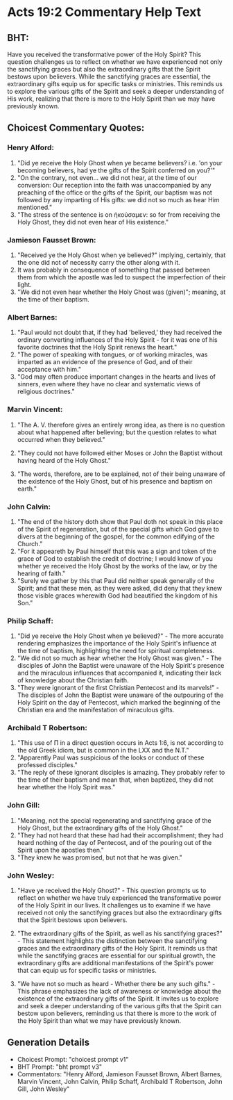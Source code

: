 # Acts 19:2 Commentary Help Text

## BHT:
Have you received the transformative power of the Holy Spirit? This question challenges us to reflect on whether we have experienced not only the sanctifying graces but also the extraordinary gifts that the Spirit bestows upon believers. While the sanctifying graces are essential, the extraordinary gifts equip us for specific tasks or ministries. This reminds us to explore the various gifts of the Spirit and seek a deeper understanding of His work, realizing that there is more to the Holy Spirit than we may have previously known.

## Choicest Commentary Quotes:
### Henry Alford:
1. "Did ye receive the Holy Ghost when ye became believers? i.e. 'on your becoming believers, had ye the gifts of the Spirit conferred on you?'"
2. "On the contrary, not even... we did not hear, at the time of our conversion: Our reception into the faith was unaccompanied by any preaching of the office or the gifts of the Spirit, our baptism was not followed by any imparting of His gifts: we did not so much as hear Him mentioned."
3. "The stress of the sentence is on ἠκούσαμεν: so for from receiving the Holy Ghost, they did not even hear of His existence."

### Jamieson Fausset Brown:
1. "Received ye the Holy Ghost when ye believed?" implying, certainly, that the one did not of necessity carry the other along with it.
2. It was probably in consequence of something that passed between them from which the apostle was led to suspect the imperfection of their light.
3. "We did not even hear whether the Holy Ghost was (given)"; meaning, at the time of their baptism.

### Albert Barnes:
1. "Paul would not doubt that, if they had 'believed,' they had received the ordinary converting influences of the Holy Spirit - for it was one of his favorite doctrines that the Holy Spirit renews the heart."
2. "The power of speaking with tongues, or of working miracles, was imparted as an evidence of the presence of God, and of their acceptance with him."
3. "God may often produce important changes in the hearts and lives of sinners, even where they have no clear and systematic views of religious doctrines."

### Marvin Vincent:
1. "The A. V. therefore gives an entirely wrong idea, as there is no question about what happened after believing; but the question relates to what occurred when they believed." 

2. "They could not have followed either Moses or John the Baptist without having heard of the Holy Ghost."

3. "The words, therefore, are to be explained, not of their being unaware of the existence of the Holy Ghost, but of his presence and baptism on earth."

### John Calvin:
1. "The end of the history doth show that Paul doth not speak in this place of the Spirit of regeneration, but of the special gifts which God gave to divers at the beginning of the gospel, for the common edifying of the Church."
2. "For it appeareth by Paul himself that this was a sign and token of the grace of God to establish the credit of doctrine; I would know of you whether ye received the Holy Ghost by the works of the law, or by the hearing of faith."
3. "Surely we gather by this that Paul did neither speak generally of the Spirit; and that these men, as they were asked, did deny that they knew those visible graces wherewith God had beautified the kingdom of his Son."

### Philip Schaff:
1. "Did ye receive the Holy Ghost when ye believed?" - The more accurate rendering emphasizes the importance of the Holy Spirit's influence at the time of baptism, highlighting the need for spiritual completeness.
2. "We did not so much as hear whether the Holy Ghost was given." - The disciples of John the Baptist were unaware of the Holy Spirit's presence and the miraculous influences that accompanied it, indicating their lack of knowledge about the Christian faith.
3. "They were ignorant of the first Christian Pentecost and its marvels!" - The disciples of John the Baptist were unaware of the outpouring of the Holy Spirit on the day of Pentecost, which marked the beginning of the Christian era and the manifestation of miraculous gifts.

### Archibald T Robertson:
1. "This use of Π in a direct question occurs in Acts 1:6, is not according to the old Greek idiom, but is common in the LXX and the N.T." 
2. "Apparently Paul was suspicious of the looks or conduct of these professed disciples."
3. "The reply of these ignorant disciples is amazing. They probably refer to the time of their baptism and mean that, when baptized, they did not hear whether the Holy Spirit was."

### John Gill:
1. "Meaning, not the special regenerating and sanctifying grace of the Holy Ghost, but the extraordinary gifts of the Holy Ghost."
2. "They had not heard that these had had their accomplishment; they had heard nothing of the day of Pentecost, and of the pouring out of the Spirit upon the apostles then."
3. "They knew he was promised, but not that he was given."

### John Wesley:
1. "Have ye received the Holy Ghost?" - This question prompts us to reflect on whether we have truly experienced the transformative power of the Holy Spirit in our lives. It challenges us to examine if we have received not only the sanctifying graces but also the extraordinary gifts that the Spirit bestows upon believers.

2. "The extraordinary gifts of the Spirit, as well as his sanctifying graces?" - This statement highlights the distinction between the sanctifying graces and the extraordinary gifts of the Holy Spirit. It reminds us that while the sanctifying graces are essential for our spiritual growth, the extraordinary gifts are additional manifestations of the Spirit's power that can equip us for specific tasks or ministries.

3. "We have not so much as heard - Whether there be any such gifts." - This phrase emphasizes the lack of awareness or knowledge about the existence of the extraordinary gifts of the Spirit. It invites us to explore and seek a deeper understanding of the various gifts that the Spirit can bestow upon believers, reminding us that there is more to the work of the Holy Spirit than what we may have previously known.


## Generation Details
- Choicest Prompt: "choicest prompt v1"
- BHT Prompt: "bht prompt v3"
- Commentators: "Henry Alford, Jamieson Fausset Brown, Albert Barnes, Marvin Vincent, John Calvin, Philip Schaff, Archibald T Robertson, John Gill, John Wesley"
